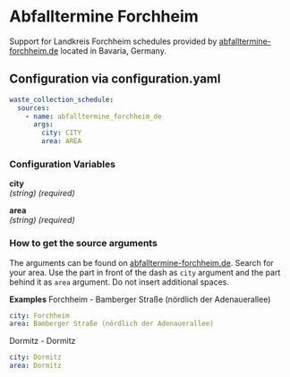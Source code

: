 # Abfalltermine Forchheim

Support for Landkreis Forchheim schedules provided by [abfalltermine-forchheim.de](https://www.abfalltermine-forchheim.de/) located in Bavaria, Germany.

## Configuration via configuration.yaml

```yaml
waste_collection_schedule:
  sources:
    - name: abfalltermine_forchheim_de
      args:
        city: CITY
        area: AREA
```

### Configuration Variables

**city**  
*(string) (required)*

**area**  
*(string) (required)*

### How to get the source arguments
The arguments can be found on [abfalltermine-forchheim.de](https://www.abfalltermine-forchheim.de/).
Search for your area. Use the part in front of the dash as `city` argument and the part behind it as `area` argument. Do not insert additional spaces.

**Examples**
Forchheim - Bamberger Straße (nördlich der Adenauerallee)

```yaml
city: Forchheim
area: Bamberger Straße (nördlich der Adenauerallee)
```

Dormitz - Dormitz

```yaml
city: Dormitz
area: Dormitz
```

